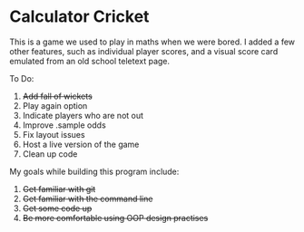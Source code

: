 # Calculator Cricket

This is a game we used to play in maths when we were bored. I added a few other features, such as individual player scores, and a visual score card emulated from an old school teletext page.

To Do:
1. <del>Add fall of wickets</del>
2. Play again option
3. Indicate players who are not out
4. Improve .sample odds
5. Fix layout issues
6. Host a live version of the game
7. Clean up code

My goals while building this program include:
1. <del>Get familiar with git</del>
2. <del>Get familiar with the command line</del>
3. <del>Get some code up</del>
4. <del>Be more comfortable using OOP design practises</del>
